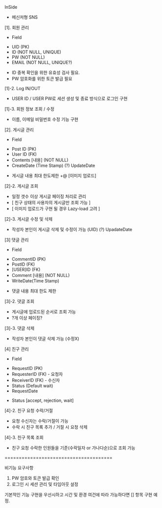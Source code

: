 InSide

- 메신저형 SNS

[1]. 회원 관리

- Field 
* UID (PK)
* ID (NOT NULL, UNIQUE)
* PW (NOT NULL)
* EMAIL (NOT NULL, UNIQUE?)

- ID 중복 확인을 위한 유효성 검사 필요.
- PW 암호화를 위한 토큰 발급 필요

[1]-2. Log IN/OUT

- USER ID / USER PW로 세션 생성 및 종료 방식으로 로그인 구현

[1]-3. 회원 정보 조회 / 수정

- 이름, 이메일 비밀번호 수정 기능 구현

[2]. 게시글 관리

- Field
* Post ID (PK)
* User ID (FK)
* Contents [내용] (NOT NULL)
* CreateDate (Time Stamp)
(?) UpdateDate

- 게시글 내용 최대 한도제한 +@ [이미지 업로드]

[2]-2. 게시글 조회

- 일정 갯수 이상 게시글 페이징 처리로 관리
- [ 친구 상태의 사용자의 게시글만 조회 가능 ]
- [ 이미지 업로드가 구현 될 경우 Lazy-load 고려 ]

[2]-3. 게시글 수정 및 삭제

- 작성자 본인이 게시글 삭제 및 수정이 가능 (UID)
(?) UpadateDate

[3] 댓글 관리

- Field
* CommentID (PK)
* PostID (FK)
* [USER]ID (FK)
* Comment [내용] (NOT NULL)
* WriteDate(Time Stamp)

- 댓글 내용 최대 한도 제한

[3]-2. 댓글 조회

- 게시글에 업로드된 순서로 조회 가능
- ?개 이상 페이징?

[3]-3. 댓글 삭제

- 작성자 본인이 댓글 삭제 가능 (수정X)

[4] 친구 관리
 
- Field
* RequestID (PK)
* RequesterID (FK) - 요청자
* ReceiverID (FK) - 수신자
* Status (Default wait)
* RequestDate

- Status [accept, rejection, wait]

[4]-2. 친구 요청 수락/거절

- 요청 수신자는 수락/거절이 가능
- 수락 시 친구 목록 추가 / 거절 시 요청 삭제

[4]-3. 친구 목록 조회

- 친구 요청 수락한 인원들을 기준(수락일자 or 가나다순)으로 조회 가능


======================================

비기능 요구사항

1. PW 암호와 토큰 발급 확인
2. 로그인 시 세션 관리 및 타임아웃 설정

기본적인 기능 구현을 우선시하고 시간 및 환경 여건에 따라 가능하다면 [] 항목 구현 예정.
